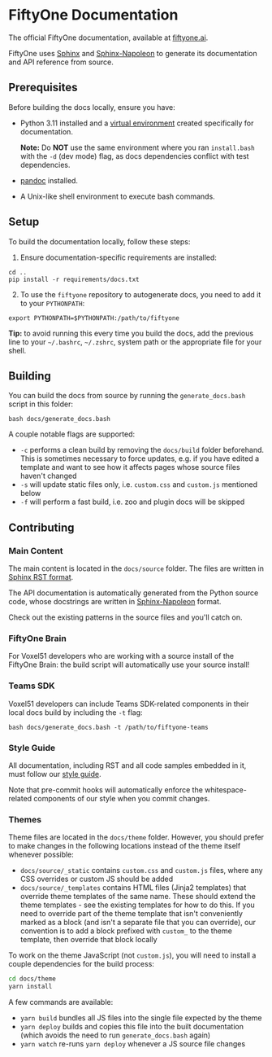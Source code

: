 # FiftyOne Documentation

The official FiftyOne documentation, available at
[fiftyone.ai](https://fiftyone.ai).

FiftyOne uses [Sphinx](https://www.sphinx-doc.org/en/master) and
[Sphinx-Napoleon](https://pypi.python.org/pypi/sphinxcontrib-napoleon) to
generate its documentation and API reference from source.

## Prerequisites

Before building the docs locally, ensure you have:

-   Python 3.11 installed and a
    [virtual environment](https://docs.voxel51.com/getting_started/virtualenv.html)
    created specifically for documentation.

    **Note:** Do **NOT** use the same environment where you ran `install.bash`
    with the `-d` (dev mode) flag, as docs dependencies conflict with test
    dependencies.

-   [pandoc](https://pandoc.org/installing.html) installed.

-   A Unix-like shell environment to execute bash commands.

## Setup

To build the documentation locally, follow these steps:

1.  Ensure documentation-specific requirements are installed:

```shell
cd ..
pip install -r requirements/docs.txt
```

2.  To use the `fiftyone` repository to autogenerate docs, you need to add it
    to your `PYTHONPATH`:

```shell
export PYTHONPATH=$PYTHONPATH:/path/to/fiftyone
```

**Tip:** to avoid running this every time you build the docs, add the previous
line to your `~/.bashrc`, `~/.zshrc`, system path or the appropriate file for
your shell.

## Building

You can build the docs from source by running the `generate_docs.bash` script
in this folder:

```shell
bash docs/generate_docs.bash
```

A couple notable flags are supported:

-   `-c` performs a clean build by removing the `docs/build` folder beforehand.
    This is sometimes necessary to force updates, e.g. if you have edited a
    template and want to see how it affects pages whose source files haven't
    changed
-   `-s` will update static files only, i.e. `custom.css` and `custom.js`
    mentioned below
-   `-f` will perform a fast build, i.e. zoo and plugin docs will be skipped

## Contributing

### Main Content

The main content is located in the `docs/source` folder. The files are written
in [Sphinx RST format](https://sphinx-tutorial.readthedocs.io/step-1).

The API documentation is automatically generated from the Python source code,
whose docstrings are written in
[Sphinx-Napoleon](https://pypi.python.org/pypi/sphinxcontrib-napoleon) format.

Check out the existing patterns in the source files and you'll catch on.

### FiftyOne Brain

For Voxel51 developers who are working with a source install of the FiftyOne
Brain: the build script will automatically use your source install!

### Teams SDK

Voxel51 developers can include Teams SDK-related components in their local docs
build by including the `-t` flag:

```shell
bash docs/generate_docs.bash -t /path/to/fiftyone-teams
```

### Style Guide

All documentation, including RST and all code samples embedded in it, must
follow our [style guide](../STYLE_GUIDE.md#documentation-style-guide).

Note that pre-commit hooks will automatically enforce the whitespace-related
components of our style when you commit changes.

### Themes

Theme files are located in the `docs/theme` folder. However, you should prefer
to make changes in the following locations instead of the theme itself whenever
possible:

-   `docs/source/_static` contains `custom.css` and `custom.js` files, where
    any CSS overrides or custom JS should be added
-   `docs/source/_templates` contains HTML files (Jinja2 templates) that
    override theme templates of the same name. These should extend the theme
    templates - see the existing templates for how to do this. If you need to
    override part of the theme template that isn't conveniently marked as a
    block (and isn't a separate file that you can override), our convention is
    to add a block prefixed with `custom_` to the theme template, then override
    that block locally

To work on the theme JavaScript (not `custom.js`), you will need to install a
couple dependencies for the build process:

```sh
cd docs/theme
yarn install
```

A few commands are available:

-   `yarn build` bundles all JS files into the single file expected by the
    theme
-   `yarn deploy` builds and copies this file into the built documentation
    (which avoids the need to run `generate_docs.bash` again)
-   `yarn watch` re-runs `yarn deploy` whenever a JS source file changes
